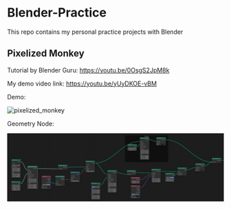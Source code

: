 # Blender-Practice
This repo contains my personal practice projects with Blender

## Pixelized Monkey

Tutorial by Blender Guru: https://youtu.be/0OsgS2JpM8k

My demo video link: https://youtu.be/yUyDKOE-vBM

Demo:

![pixelized_monkey](demo/hologram_suzanne.gif)

Geometry Node:

![monkey_geo_node](demo/monkey_geo_node.jpg)
